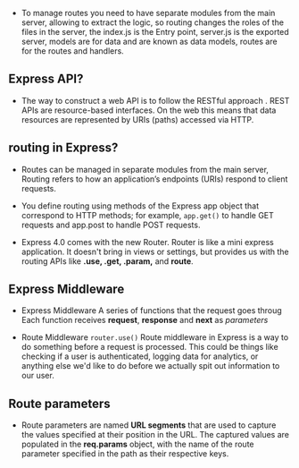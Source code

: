 - To manage routes you need to have separate modules from the main server, allowing to extract the logic, so routing changes the roles of the files in the server, the index.js is the Entry point, server.js is the exported server, models are for data and are known as data models, routes are for the routes and handlers.

## Express API?
 - The way to construct a web API is to follow the RESTful approach . REST APIs are resource-based interfaces. On the web this means that data resources are represented by URIs (paths) accessed via HTTP.

## routing in Express?
 - Routes can be managed in separate modules from the main server, Routing refers to how an application’s endpoints (URIs) respond to client requests.

 - You define routing using methods of the Express app object that correspond to HTTP methods; for example, `app.get()` to handle GET requests and app.post to handle POST requests.

 - Express 4.0 comes with the new Router. Router is like a mini express application. It doesn't bring in views or settings, but provides us with the routing APIs like **.use, .get, .param,** and **route**.

## Express Middleware
 - Express Middleware A series of functions that the request goes throug Each function receives **request**, **response** and **next** as *parameters*

 - Route Middleware `router.use()` Route middleware in Express is a way to do something before a request is processed. This could be things like checking if a user is authenticated, logging data for analytics, or anything else we'd like to do before we actually spit out information to our user.

## Route parameters
 - Route parameters are named **URL segments** that are used to capture the values specified at their position in the URL. The captured values are populated in the **req.params** object, with the name of the route parameter specified in the path as their respective keys.